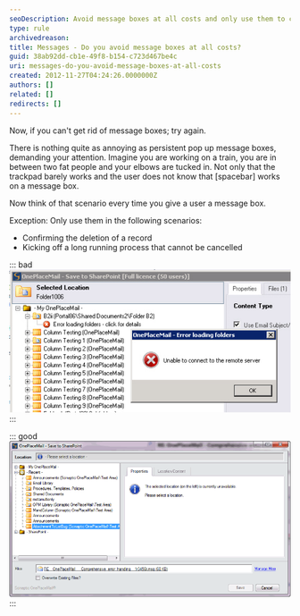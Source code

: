 ```yaml
---
seoDescription: Avoid message boxes at all costs and only use them to confirm record deletion or kick off long running processes that cannot be cancelled.
type: rule
archivedreason:
title: Messages - Do you avoid message boxes at all costs?
guid: 38ab92dd-cb1e-49f8-b154-c723d467be4c
uri: messages-do-you-avoid-message-boxes-at-all-costs
created: 2012-11-27T04:24:26.0000000Z
authors: []
related: []
redirects: []
---
```


Now, if you can't get rid of message boxes; try again.

There is nothing quite as annoying as persistent pop up message boxes, demanding your attention. Imagine you are working on a train, you are in between two fat people and your elbows are tucked in. Not only that the trackpad barely works and the user does not know that [spacebar] works on a message box.

Now think of that scenario every time you give a user a message box.

<!--endintro-->

Exception: Only use them in the following scenarios:

- Confirming the deletion of a record
- Kicking off a long running process that cannot be cancelled

::: bad  
![Figure: Bad example - could the information in this message box be moved into the panel on the right](../../assets/MoveErrorMSG.jpg)  
:::

::: good  
![Figure: Good example - An error message that does not pop up and block your user](../../assets/oneplacemailerror.png)  
:::
